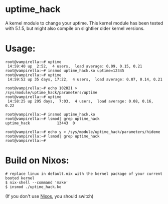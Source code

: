 uptime_hack
===========

A kernel module to change your uptime.
This kernel module has been tested with 5.1.5, but might also compile on
slightlier older kernel versions.

Usage:
======

```
root@vampirella:~# uptime
 14:59:40 up  2:52,  4 users,  load average: 0.09, 0.15, 0.21
root@vampirella:~# insmod uptime_hack.ko uptime=12345
root@vampirella:~# uptime
 14:59:52 up 35 days, 17:22,  4 users,  load average: 0.07, 0.14, 0.21

root@vampirella:~# echo 102021 > /sys/module/uptime_hack/parameters/uptime 
root@vampirella:~# uptime
 14:58:25 up 295 days,  7:03,  4 users,  load average: 0.08, 0.16, 0.22

root@vampirella:~# insmod uptime_hack.ko
root@vampirella:~# lsmod| grep uptime_hack
uptime_hack            13443  0 

root@vampirella:~# echo y > /sys/module/uptime_hack/parameters/hideme 
root@vampirella:~# lsmod| grep uptime_hack
root@vampirella:~#
```

Build on Nixos:
===============

```
# replace linux in default.nix with the kernel package of your current booted kernel
$ nix-shell --command 'make'
$ insmod ./uptime_hack.ko
```

(If you don't use [Nixos](https://nixos.org/), you should switch)
